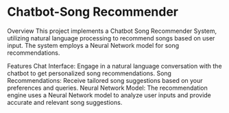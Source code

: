 # Chatbot-Song Recommender

Overview
This project implements a Chatbot Song Recommender System, utilizing natural language processing to recommend songs based on user input. The system employs a Neural Network model for song recommendations.


Features
Chat Interface: Engage in a natural language conversation with the chatbot to get personalized song recommendations.
Song Recommendations: Receive tailored song suggestions based on your preferences and queries.
Neural Network Model: The recommendation engine uses a Neural Network model to analyze user inputs and provide accurate and relevant song suggestions.
 
